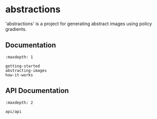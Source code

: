 # abstractions


'abstractions' is a project for generating abstract images using policy
gradients.

## Documentation
```{toctree}
:maxdepth: 1

getting-started
abstracting-images
how-it-works
```

## API Documentation
```{toctree}
:maxdepth: 2

api/api
```

